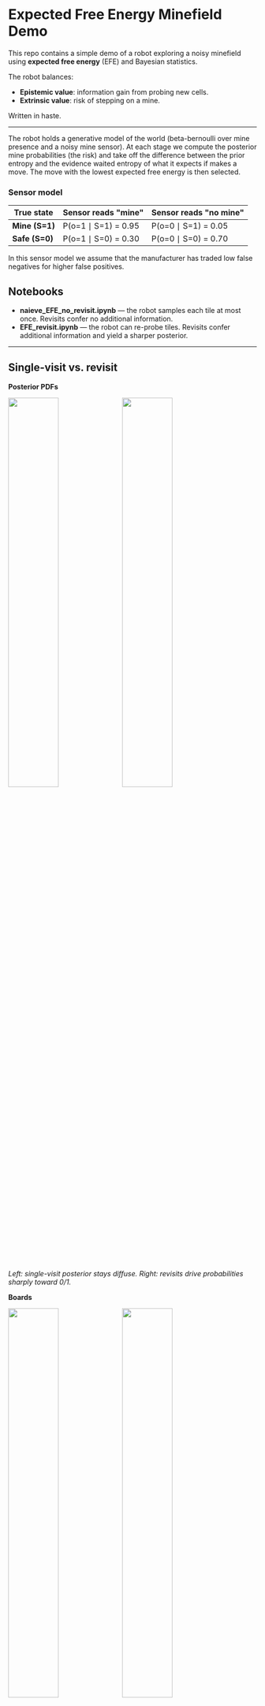 # Expected Free Energy Minefield Demo

This repo contains a simple demo of a robot exploring a noisy minefield using **expected free energy** (EFE) and Bayesian statistics.

The robot balances:
- **Epistemic value**: information gain from probing new cells.
- **Extrinsic value**: risk of stepping on a mine.

Written in haste.

---

The robot holds a generative model of the world (beta-bernoulli over mine presence and a noisy mine sensor). At each stage we compute the posterior mine probabilities (the risk) and take off the difference between the prior entropy and the evidence waited entropy of what it expects if makes a move.
The move with the lowest expected free energy is then selected.

### Sensor model



| True state    | Sensor reads "mine"        | Sensor reads "no mine"        |
|---------------|-----------------------------|--------------------------------|
| **Mine (S=1)** | P(o=1 ∣ S=1) = 0.95       | P(o=0 ∣ S=1) = 0.05           |
| **Safe (S=0)** | P(o=1 ∣ S=0) = 0.30       | P(o=0 ∣ S=0) = 0.70           |

In this sensor model we assume that the manufacturer has traded low false negatives for higher false positives.

## Notebooks

- **naieve_EFE_no_revisit.ipynb** — the robot samples each tile at most once. Revisits confer no additional information.  
- **EFE_revisit.ipynb** — the robot can re-probe tiles. Revisits confer additional information and yield a sharper posterior.

---

## Single-visit vs. revisit

**Posterior PDFs**

<p float="left">
  <img src="images/visit_pdf.png" width="45%" />
  <img src="images/revisit_pdf.png" width="45%" />
</p>

*Left: single-visit posterior stays diffuse. Right: revisits drive probabilities sharply toward 0/1.*

**Boards**

<p float="left">
  <img src="images/visit_board.png" width="45%" />
  <img src="images/revisit_board.png" width="45%" />
</p>

*Ground truths of the boards.*

---

## Run the notebooks

You can view the notebooks on GitHub or run them in Colab:

- **naieve_EFE_no_revisit.ipynb**  
  [![Open In Colab](https://colab.research.google.com/assets/colab-badge.svg)](https://colab.research.google.com/github/FaizSayyid/mine_clearance_via_free_energy/blob/main/naieve_EFE_no_revisit.ipynb)

- **EFE_revisit.ipynb**  
  [![Open In Colab](https://colab.research.google.com/assets/colab-badge.svg)](https://colab.research.google.com/github/FaizSayyid/mine_clearance_via_free_energy/blob/main/EFE_revisit.ipynb)


  # Expected Free Energy Minefield Demo

This repo contains a simple demo of a robot exploring a noisy minefield using **expected free energy (EFE)** and **Bayesian** updates.

The robot balances:
- **Epistemic value** — information gain from probing new cells.
- **Extrinsic value** — risk of stepping on a mine.

---

The robot holds a **generative model** of the world (Beta–Bernoulli prior over mine presence and a noisy sensor). At each step it:
1. Updates the **posterior mine probabilities** (risk),
2. Evaluates the **expected information gain** from probing a candidate cell,
3. Picks the action with the **lowest EFE** (best trade-off of risk vs information).

---

## Sensor model

| True state     | Sensor reads “mine”        | Sensor reads “no mine”        |
|----------------|-----------------------------|-------------------------------|
| **Mine (s=1)** | $P(o=1 \mid s=1)=0.95$      | $P(o=0 \mid s=1)=0.05$        |
| **Safe (s=0)** | $P(o=1 \mid s=0)=0.30$      | $P(o=0 \mid s=0)=0.70$        |

In this sensor model the manufacturer trades **low false negatives** for **higher false positives**.

---

## 🧮 Math

**1) Generative model (per cell)**  
Hidden state $s \in \{0,1\}$ indicates mine/no-mine. Let $\pi=\Pr(s=1)$.  

Prior and likelihood:
$$
\pi \sim \mathrm{Beta}(\alpha_0,\beta_0),
$$
$$
o \in \{0,1\},\quad
P(o=1\mid s)=
\begin{cases}
\alpha,& s=1 \\
\beta,& s=0
\end{cases}
$$

with $P(o=0\mid s=1)=1-\alpha$ and $P(o=0\mid s=0)=1-\beta$.

---

**2) Posterior updating (conjugate Beta–Bernoulli)**  
Each cell’s posterior mine probability remains Beta:  
$$
\pi \mid D \sim \mathrm{Beta}(\alpha,\beta).
$$

Given an observation $o$ at that cell, update $\alpha,\beta$ with the **responsibility** terms:
$$
P(s=1\mid o=1)=\frac{\alpha\,\mathbb{E}[\pi]}{\alpha\,\mathbb{E}[\pi]+\beta\,(1-\mathbb{E}[\pi])},
$$
$$
P(s=1\mid o=0)=\frac{(1-\alpha)\,\mathbb{E}[\pi]}{(1-\alpha)\,\mathbb{E}[\pi]+(1-\beta)\,(1-\mathbb{E}[\pi])}.
$$

---

**3) Expected Free Energy (EFE)**  
For probing action $a$ (a cell), define:
$$
G(a)=
\underbrace{\mathbb{E}_{q(o\mid a)}\big[-\ln p(o)\big]}_{\text{risk}}
-
\underbrace{\Big(H[q(s)]-\mathbb{E}_{q(o\mid a)}\,H[q(s\mid o,a)]\Big)}_{\text{epistemic gain}}.
$$

- $q(s)$: current posterior over that cell’s state.  
- $q(s\mid o,a)$: imagined posterior after observing $o$ at $a$.  
- $H[\cdot]$: entropy.  

The agent selects the cell with the **lowest $G(a)$**.  

---

## Notebooks

- **naive_EFE_no_revisit.ipynb** — the robot samples each tile at most once. Revisits confer no additional information.  
- **EFE_revisit.ipynb** — the robot can re-probe tiles. Revisits add evidence and sharpen the posterior.

---

## Single-visit vs revisit

**Posterior PDFs**

<p float="left">
  <img src="images/visit_pdf.png" width="45%" />
  <img src="images/revisit_pdf.png" width="45%" />
</p>

*Left: single-visit posterior stays diffuse. Right: revisits drive probabilities toward 0/1.*

**Boards**

<p float="left">
  <img src="images/visit_board.png" width="45%" />
  <img src="images/revisit_board.png" width="45%" />
</p>

*Ground truths of the boards.*

---

## Run the notebooks

Open in Colab:

- **naive_EFE_no_revisit.ipynb**  
  [![Open In Colab](https://colab.research.google.com/assets/colab-badge.svg)](https://colab.research.google.com/github/FaizSayyid/mine_clearance_via_free_energy/blob/main/naive_EFE_no_revisit.ipynb)

- **EFE_revisit.ipynb**  
  [![Open In Colab](https://colab.research.google.com/assets/colab-badge.svg)](https://colab.research.google.com/github/FaizSayyid/mine_clearance_via_free_energy/blob/main/EFE_revisit.ipynb)
